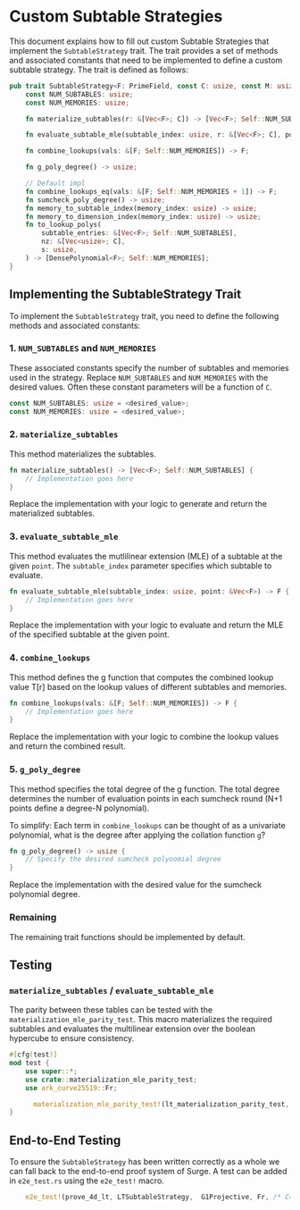 # Custom Subtable Strategies

This document explains how to fill out custom Subtable Strategies that implement the `SubtableStrategy` trait. The trait provides a set of methods and associated constants that need to be implemented to define a custom subtable strategy. The trait is defined as follows:

```rust
pub trait SubtableStrategy<F: PrimeField, const C: usize, const M: usize> {
    const NUM_SUBTABLES: usize;
    const NUM_MEMORIES: usize;

    fn materialize_subtables(r: &[Vec<F>; C]) -> [Vec<F>; Self::NUM_SUBTABLES];

    fn evaluate_subtable_mle(subtable_index: usize, r: &[Vec<F>; C], point: &Vec<F>) -> F;

    fn combine_lookups(vals: &[F; Self::NUM_MEMORIES]) -> F;

    fn g_poly_degree() -> usize;

    // Default impl
    fn combine_lookups_eq(vals: &[F; Self::NUM_MEMORIES + 1]) -> F;
    fn sumcheck_poly_degree() -> usize;
    fn memory_to_subtable_index(memory_index: usize) -> usize;
    fn memory_to_dimension_index(memory_index: usize) -> usize;
    fn to_lookup_polys(
        subtable_entries: &[Vec<F>; Self::NUM_SUBTABLES],
        nz: &[Vec<usize>; C],
        s: usize,
    ) -> [DensePolynomial<F>; Self::NUM_MEMORIES];
}
```

## Implementing the SubtableStrategy Trait

To implement the `SubtableStrategy` trait, you need to define the following methods and associated constants:

### 1. `NUM_SUBTABLES` and `NUM_MEMORIES`

These associated constants specify the number of subtables and memories used in the strategy. Replace `NUM_SUBTABLES` and `NUM_MEMORIES` with the desired values. Often these constant parameters will be a function of `C`.

```rust
const NUM_SUBTABLES: usize = <desired_value>;
const NUM_MEMORIES: usize = <desired_value>;
```

### 2. `materialize_subtables`

This method materializes the subtables.

```rust
fn materialize_subtables() -> [Vec<F>; Self::NUM_SUBTABLES] {
    // Implementation goes here
}
```

Replace the implementation with your logic to generate and return the materialized subtables.

### 3. `evaluate_subtable_mle`

This method evaluates the mutlilinear extension (MLE) of a subtable at the given `point`. The `subtable_index` parameter specifies which subtable to evaluate.

```rust
fn evaluate_subtable_mle(subtable_index: usize, point: &Vec<F>) -> F {
    // Implementation goes here
}
```

Replace the implementation with your logic to evaluate and return the MLE of the specified subtable at the given point.

### 4. `combine_lookups`
This method defines the g function that computes the combined lookup value T[r] based on the lookup values of different subtables and memories.

```rust
fn combine_lookups(vals: &[F; Self::NUM_MEMORIES]) -> F {
    // Implementation goes here
}
```

Replace the implementation with your logic to combine the lookup values and return the combined result.

### 5. `g_poly_degree`

This method specifies the total degree of the g function. The total degree determines the number of evaluation points in each sumcheck round (N+1 points define a degree-N polynomial).

To simplify: Each term in `combine_lookups` can be thought of as a univariate polynomial, what is the degree after applying the collation function `g`?

```rust
fn g_poly_degree() -> usize {
    // Specify the desired sumcheck polynomial degree
}
```

Replace the implementation with the desired value for the sumcheck polynomial degree.

### Remaining
The remaining trait functions should be implemented by default.

## Testing
### `materialize_subtables` / `evaluate_subtable_mle`
The parity between these tables can be tested with the `materialization_mle_parity_test`. This macro materializes the required subtables and evaluates the multilinear extension over the boolean hypercube to ensure consistency.

```rust
#[cfg(test)]
mod test {
    use super::*;
    use crate::materialization_mle_parity_test;
    use ark_curve25519::Fr;

      materialization_mle_parity_test!(lt_materialization_parity_test, LTSubtableStrategy, Fr, /* m= */ 16, /* NUM_SUBTABLES= */ 2);
}
```

## End-to-End Testing
To ensure the `SubtableStrategy` has been written correctly as a whole we can fall back to the end-to-end proof system of Surge. A test can be added in `e2e_test.rs` using the `e2e_test!` macro. 

```rust
    e2e_test!(prove_4d_lt, LTSubtableStrategy,  G1Projective, Fr, /* C= */ 4, /* M= */ 16, /* sparsity= */ 16);
```